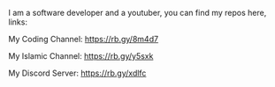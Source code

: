 I am a software developer and a youtuber, you can find my repos here, links: 

My Coding Channel: https://rb.gy/8m4d7

My Islamic Channel: https://rb.gy/y5sxk

My Discord Server: https://rb.gy/xdlfc


